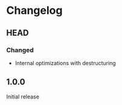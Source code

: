 # Changelog

## HEAD

### Changed
- Internal optimizations with destructuring

## 1.0.0

Initial release